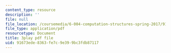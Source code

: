```yaml
---
content_type: resource
description: ''
file: null
file_location: /coursemedia/6-004-computation-structures-spring-2017/91673ede8363fe7c9e399bc3fdb87117_swdDzsfFflo.pdf
file_type: application/pdf
resourcetype: Document
title: 3play pdf file
uid: 91673ede-8363-fe7c-9e39-9bc3fdb87117
---
```

